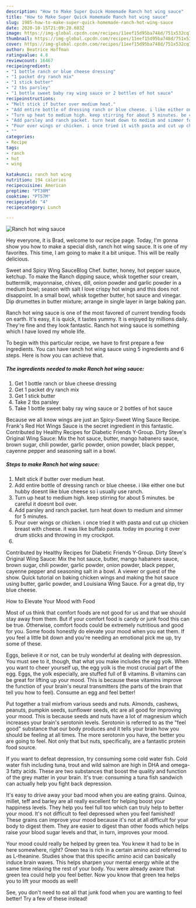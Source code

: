 ```yaml
---
description: "How to Make Super Quick Homemade Ranch hot wing sauce"
title: "How to Make Super Quick Homemade Ranch hot wing sauce"
slug: 1985-how-to-make-super-quick-homemade-ranch-hot-wing-sauce
date: 2020-10-15T21:09:28.603Z
image: https://img-global.cpcdn.com/recipes/11eef15d95ba748d/751x532cq70/ranch-hot-wing-sauce-recipe-main-photo.jpg
thumbnail: https://img-global.cpcdn.com/recipes/11eef15d95ba748d/751x532cq70/ranch-hot-wing-sauce-recipe-main-photo.jpg
cover: https://img-global.cpcdn.com/recipes/11eef15d95ba748d/751x532cq70/ranch-hot-wing-sauce-recipe-main-photo.jpg
author: Beatrice Hoffman
ratingvalue: 4.8
reviewcount: 16467
recipeingredient:
- "1 bottle ranch or blue cheese dressing"
- "1 packet dry ranch mix"
- "1 stick butter"
- "2 tbs parsley"
- "1 bottle sweet baby ray wing sauce or 2 bottles of hot sauce"
recipeinstructions:
- "Melt stick if butter over medium heat."
- "Add entire bottle of dressing ranch or blue cheese. i like either one but hubby doesnt like blue cheese so i usually use ranch."
- "Turn up heat to medium high. keep stirring for about 5 minutes. be careful it doesnt boil over."
- "Add parsley and ranch packet. turn heat down to medium and simmer for 5 minutes."
- "Pour over wings or chicken. i once tried it with pasta and cut up chicken breast with cheese. it was like buffalo pasta. today im pouring it over drum sticks and throwing in my crockpot."
- ""
categories:
- Recipe
tags:
- ranch
- hot
- wing

katakunci: ranch hot wing 
nutrition: 194 calories
recipecuisine: American
preptime: "PT30M"
cooktime: "PT57M"
recipeyield: "4"
recipecategory: Lunch

---
```



![Ranch hot wing sauce](https://img-global.cpcdn.com/recipes/11eef15d95ba748d/751x532cq70/ranch-hot-wing-sauce-recipe-main-photo.jpg)

Hey everyone, it is Brad, welcome to our recipe page. Today, I'm gonna show you how to make a special dish, ranch hot wing sauce. It is one of my favorites. This time, I am going to make it a bit unique. This will be really delicious.

Sweet and Spicy Wing SauceBlog Chef. butter, honey, hot pepper sauce, ketchup. To make the Ranch dipping sauce, whisk together sour cream, buttermilk, mayonnaise, chives, dill, onion powder and garlic powder in a medium bowl; season with salt I love crispy hot wings and this does not disappoint. In a small bowl, whisk together butter, hot sauce and vinegar. Dip drumettes in butter mixture; arrange in single layer in large baking pan.

Ranch hot wing sauce is one of the most favored of current trending foods on earth. It's easy, it is quick, it tastes yummy. It is enjoyed by millions daily. They're fine and they look fantastic. Ranch hot wing sauce is something which I have loved my whole life.


To begin with this particular recipe, we have to first prepare a few ingredients. You can have ranch hot wing sauce using 5 ingredients and 6 steps. Here is how you can achieve that.

<!--inarticleads1-->

##### The ingredients needed to make Ranch hot wing sauce:

1. Get 1 bottle ranch or blue cheese dressing
1. Get 1 packet dry ranch mix
1. Get 1 stick butter
1. Take 2 tbs parsley
1. Take 1 bottle sweet baby ray wing sauce or 2 bottles of hot sauce


Because we all know wings are just an Spicy-Sweet Wing Sauce Recipe. Frank&#39;s Red Hot Wings Sauce is the secret ingredient in this fantastic. Contributed by Healthy Recipes for Diabetic Friends Y-Group. Dirty Steve&#39;s Original Wing Sauce: Mix the hot sauce, butter, mango habanero sauce, brown sugar, chili powder, garlic powder, onion powder, black pepper, cayenne pepper and seasoning salt in a bowl. 

<!--inarticleads2-->

##### Steps to make Ranch hot wing sauce:

1. Melt stick if butter over medium heat.
1. Add entire bottle of dressing ranch or blue cheese. i like either one but hubby doesnt like blue cheese so i usually use ranch.
1. Turn up heat to medium high. keep stirring for about 5 minutes. be careful it doesnt boil over.
1. Add parsley and ranch packet. turn heat down to medium and simmer for 5 minutes.
1. Pour over wings or chicken. i once tried it with pasta and cut up chicken breast with cheese. it was like buffalo pasta. today im pouring it over drum sticks and throwing in my crockpot.
1. 


Contributed by Healthy Recipes for Diabetic Friends Y-Group. Dirty Steve&#39;s Original Wing Sauce: Mix the hot sauce, butter, mango habanero sauce, brown sugar, chili powder, garlic powder, onion powder, black pepper, cayenne pepper and seasoning salt in a bowl. A viewer or guest of the show. Quick tutorial on baking chicken wings and making the hot sauce using butter, garlic powder, and Louisiana Wing Sauce. For a great dip, try blue cheese. 

How to Elevate Your Mood with Food


Most of us think that comfort foods are not good for us and that we should stay away from them. But if your comfort food is candy or junk food this can be true. Otherwise, comfort foods could be extremely nutritious and good for you. Some foods honestly do elevate your mood when you eat them. If you feel a little bit down and you're needing an emotional pick me up, try some of these.

Eggs, believe it or not, can be truly wonderful at dealing with depression. You must see to it, though, that what you make includes the egg yolk. When you want to cheer yourself up, the egg yolk is the most crucial part of the egg. Eggs, the yolk especially, are stuffed full of B vitamins. B vitamins can be great for lifting up your mood. This is because these vitamins improve the function of your brain's neural transmitters (the parts of the brain that tell you how to feel). Consume an egg and feel better!

Put together a trail mixfrom various seeds and nuts. Almonds, cashews, peanuts, pumpkin seeds, sunflower seeds, etc are all good for improving your mood. This is because seeds and nuts have a lot of magnesium which increases your brain's serotonin levels. Serotonin is referred to as the "feel good" substance that our body produces and it tells your brain how you should be feeling at all times. The more serotonin you have, the better you are going to feel. Not only that but nuts, specifically, are a fantastic protein food source.

If you want to defeat depression, try consuming some cold water fish. Cold water fish including tuna, trout and wild salmon are high in DHA and omega-3 fatty acids. These are two substances that boost the quality and function of the grey matter in your brain. It's true: consuming a tuna fish sandwich can actually help you fight back depression. 

It's easy to drive away your bad mood when you are eating grains. Quinoa, millet, teff and barley are all really excellent for helping boost your happiness levels. They help you feel full too which can truly help to better your mood. It's not difficult to feel depressed when you feel famished! These grains can improve your mood because it's not at all difficult for your body to digest them. They are easier to digest than other foods which helps raise your blood sugar levels and that, in turn, improves your mood.

Your mood could really be helped by green tea. You knew it had to be in here somewhere, right? Green tea is rich in a certain amino acid referred to as L-theanine. Studies show that this specific amino acid can basically induce brain waves. This helps sharpen your mental energy while at the same time relaxing the rest of your body. You were already aware that green tea could help you feel better. Now you know that green tea helps you to lift your moods as well!

See, you don't need to eat all that junk food when you are wanting to feel better! Try a few of these instead!

